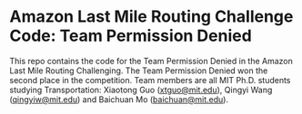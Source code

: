 # Amazon Last Mile Routing Challenge Code: Team Permission Denied
This repo contains the code for the Team Permission Denied in the Amazon Last Mile Routing Challenging. The Team Permission Denied won the second place in the competition. Team members are all MIT Ph.D. students studying Transportation: Xiaotong Guo (xtguo@mit.edu), Qingyi Wang (qingyiw@mit.edu) and Baichuan Mo (baichuan@mit.edu).
